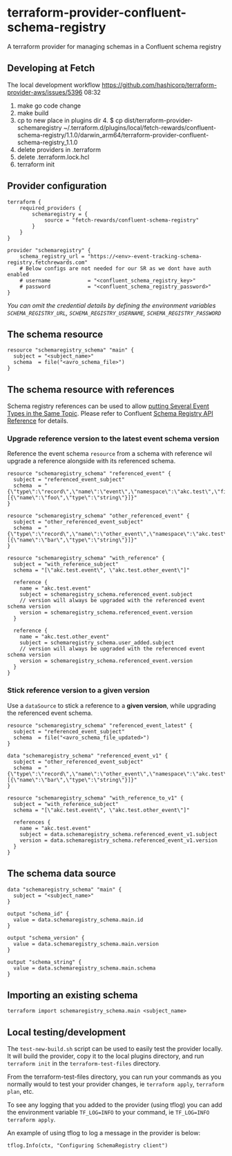 # terraform-provider-confluent-schema-registry
A terraform provider for managing schemas in a Confluent schema registry

## Developing at Fetch
The local development workflow
https://github.com/hashicorp/terraform-provider-aws/issues/5396
08:32
1. make go code change
2. make build
3. cp to new place in plugins dir
   4.    $ cp dist/terraform-provider-schemaregistry ~/.terraform.d/plugins/local/fetch-rewards/confluent-schema-registry/1.1.0/darwin_arm64/terraform-provider-confluent-schema-registry_1.1.0
4. delete providers in .terraform
5. delete .terraform.lock.hcl
6. terraform init

## Provider configuration
```
terraform {
    required_providers {
        schemaregistry = {
            source = "fetch-rewards/confluent-schema-registry"
        }
    }
}

provider "schemaregistry" {
    schema_registry_url = "https://<env>-event-tracking-schema-registry.fetchrewards.com"
    # Below configs are not needed for our SR as we dont have auth enabled
    # username            = "<confluent_schema_registry_key>"
    # password            = "<confluent_schema_registry_password>"
}
```
_You can omit the credential details by defining the environment variables `SCHEMA_REGISTRY_URL`, `SCHEMA_REGISTRY_USERNAME`, `SCHEMA_REGISTRY_PASSWORD`_

## The schema resource
```
resource "schemaregistry_schema" "main" {
  subject = "<subject_name>"
  schema  = file("<avro_schema_file>")
}
```

## The schema resource with references

Schema registry references can be used to allow [putting Several Event Types in the Same Topic](https://www.confluent.io/blog/multiple-event-types-in-the-same-kafka-topic/).
Please refer to Confluent [Schema Registry API Reference](https://docs.confluent.io/platform/current/schema-registry/develop/api.html) for details.

### Upgrade reference version to the latest event schema version

Reference the event schema `resource` from a schema with reference wil upgrade a reference alongside with its referenced schema.

```
resource "schemaregistry_schema" "referenced_event" {
  subject = "referenced_event_subject"
  schema  = "{\"type\":\"record\",\"name\":\"event\",\"namespace\":\"akc.test\",\"fields\":[{\"name\":\"foo\",\"type\":\"string\"}]}"
}

resource "schemaregistry_schema" "other_referenced_event" {
  subject = "other_referenced_event_subject"
  schema  = "{\"type\":\"record\",\"name\":\"other_event\",\"namespace\":\"akc.test\",\"fields\":[{\"name\":\"bar\",\"type\":\"string\"}]}"
}

resource "schemaregistry_schema" "with_reference" {
  subject = "with_reference_subject"
  schema = "[\"akc.test.event\", \"akc.test.other_event\"]"

  reference {
    name = "akc.test.event"
    subject = schemaregistry_schema.referenced_event.subject
    // version will always be upgraded with the referenced event schema version  
    version = schemaregistry_schema.referenced_event.version
  }

  reference {
    name = "akc.test.other_event"
    subject = schemaregistry_schema.user_added.subject
    // version will always be upgraded with the referenced event schema version  
    version = schemaregistry_schema.referenced_event.version
  }
}
```

### Stick reference version to a given version

Use a `dataSource` to stick a reference to a **given version**, while upgrading the referenced event schema.

```
resource "schemaregistry_schema" "referenced_event_latest" {
  subject = "referenced_event_subject"
  schema  = file("<avro_schema_file_updated>")
}

data "schemaregistry_schema" "referenced_event_v1" {
  subject = "other_referenced_event_subject"
  schema  = "{\"type\":\"record\",\"name\":\"other_event\",\"namespace\":\"akc.test\",\"fields\":[{\"name\":\"bar\",\"type\":\"string\"}]}"
}

resource "schemaregistry_schema" "with_reference_to_v1" {
  subject = "with_reference_subject"
  schema = "[\"akc.test.event\", \"akc.test.other_event\"]"

  references {
    name = "akc.test.event"
    subject = data.schemaregistry_schema.referenced_event_v1.subject
    version = data.schemaregistry_schema.referenced_event_v1.version
  }
}
```

## The schema data source
```
data "schemaregistry_schema" "main" {
  subject = "<subject_name>"
}

output "schema_id" {
  value = data.schemaregistry_schema.main.id
}

output "schema_version" {
  value = data.schemaregistry_schema.main.version
}

output "schema_string" {
  value = data.schemaregistry_schema.main.schema
}
```

## Importing an existing schema
`
terraform import schemaregistry_schema.main <subject_name>
`

## Local testing/development
The `test-new-build.sh` script can be used to easily test the provider locally. It will build the provider, copy it to the local plugins directory, and run `terraform init` in the `terraform-test-files` directory.

From the terraform-test-files directory, you can run your commands as you normally would to test your provider changes, ie `terraform apply`, `terraform plan`, etc.

To see any logging that you added to the provider (using tflog) you can add the environment variable `TF_LOG=INFO` to your command, ie `TF_LOG=INFO terraform apply`.

An example of using tflog to log a message in the provider is below:

```tflog.Info(ctx, "Configuring SchemaRegistry client")```
